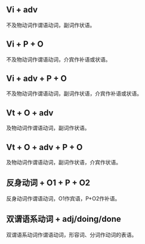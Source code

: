 ## Vi + adv

不及物动词作谓语动词，副词作状语。

## Vi + P + O

不及物动词作谓语动词，介宾作补语或状语。

## Vi + adv + P + O

不及物动词作谓语动词，副词作状语，介宾作补语或状语。

## Vt + O + adv

及物动词作谓语动词，副词作状语。

## Vt + O + adv + P + O

及物动词作谓语动词，副词作状语，介宾作状语。

## 反身动词 + O1 + P + O2

反身动词作谓语动词，O1作宾语，P+O2作补语。

## 双谓语系动词 + adj/doing/done

双谓语系动词作谓语动词，形容词、分词作动词的表语。
